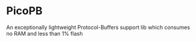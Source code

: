 # PicoPB
An exceptionally lightweight Protocol-Buffers support lib which consumes no RAM and less than 1% flash
